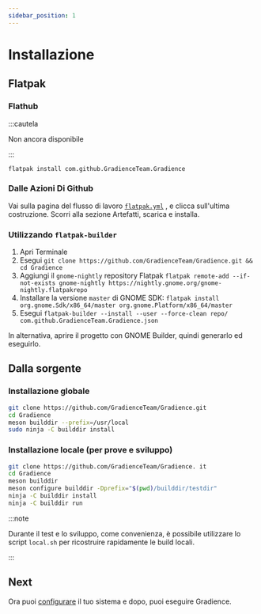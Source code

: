```yaml
---
sidebar_position: 1
---
```


# Installazione

## Flatpak

### Flathub

:::cautela

Non ancora disponibile

:::

```shell
flatpak install com.github.GradienceTeam.Gradience
```

### Dalle Azioni Di Github

Vai sulla pagina del flusso di lavoro [`flatpak.yml`](https://github.com/GradienceTeam/Gradience/actions/workflows/flatpak.yml) , e clicca sull'ultima costruzione. Scorri alla sezione Artefatti, scarica e installa.

### Utilizzando `flatpak-builder`

1. Apri Terminale
2. Esegui `git clone https://github.com/GradienceTeam/Gradience.git && cd Gradience`
3. Aggiungi il `gnome-nightly` repository Flatpak `flatpak remote-add --if-not-exists gnome-nightly https://nightly.gnome.org/gnome-nightly.flatpakrepo`
4. Installare la versione `master` di GNOME SDK: `flatpak install org.gnome.Sdk/x86_64/master org.gnome.Platform/x86_64/master`
5. Esegui `flatpak-builder --install --user --force-clean repo/ com.github.GradienceTeam.Gradience.json`

In alternativa, aprire il progetto con GNOME Builder, quindi generarlo ed eseguirlo.

## Dalla sorgente

### Installazione globale

```sh
git clone https://github.com/GradienceTeam/Gradience.git
cd Gradience
meson builddir --prefix=/usr/local
sudo ninja -C builddir install
```

### Installazione locale (per prove e sviluppo)

```sh
git clone https://github.com/GradienceTeam/Gradience. it
cd Gradience
meson builddir
meson configure builddir -Dprefix="$(pwd)/builddir/testdir"
ninja -C builddir install
ninja -C builddir run
```

:::note

Durante il test e lo sviluppo, come convenienza, è possibile utilizzare lo script `local.sh` per ricostruire rapidamente le build locali.

:::

## Next

Ora puoi [configurare](/docs/setup) il tuo sistema e dopo, puoi eseguire Gradience.
